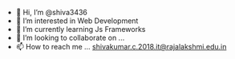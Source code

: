 - 👋 Hi, I’m @shiva3436
- 👀 I’m interested in Web Development
- 🌱 I’m currently learning Js Frameworks
- 💞️ I’m looking to collaborate on ...
- 📫 How to reach me ... shivakumar.c.2018.it@rajalakshmi.edu.in

<!---
shiva3436/shiva3436 is a ✨ special ✨ repository because its `README.md` (this file) appears on your GitHub profile.
You can click the Preview link to take a look at your changes.
--->
